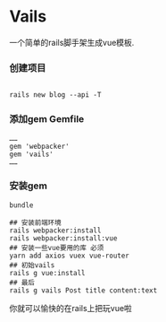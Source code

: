 # Vails
一个简单的rails脚手架生成vue模板.
### 创建项目
```

rails new blog --api -T
```
### 添加gem Gemfile
```
……
gem 'webpacker'
gem 'vails'
……
```
### 安装gem
```
bundle
```
```
## 安装前端环境
rails webpacker:install
rails webpacker:install:vue
## 安装一些vue要用的库 必须
yarn add axios vuex vue-router
## 初始vails
rails g vue:install
## 最后
rails g vails Post title content:text
```

你就可以愉快的在rails上把玩vue啦
